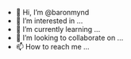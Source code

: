 - 👋 Hi, I’m @baronmynd
- 👀 I’m interested in ...
- 🌱 I’m currently learning ...
- 💞️ I’m looking to collaborate on ...
- 📫 How to reach me ...

<!---
baronmynd/baronmynd is a ✨ special ✨ repository because its `README.md` (this file) appears on your GitHub profile.
You can click the Preview link to take a look at your changes.
--->
